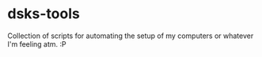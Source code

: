 # dsks-tools
Collection of scripts for automating the setup of my computers or whatever I'm feeling atm. :P
